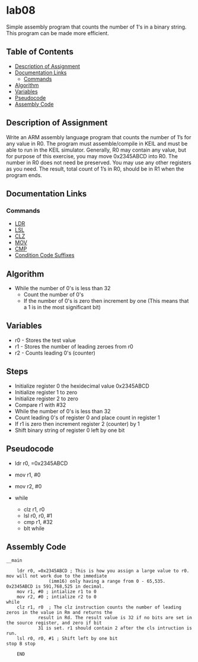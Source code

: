 # lab08
Simple assembly program that counts the number of 1's in a binary string. This program can be made more efficient.

## Table of Contents
* [Description of Assignment](description_of_assignment)
* [Documentation Links](documentation_links)
	* [Commands](commands)
* [Algorithm](algorithm)
* [Variables](variables)
* [Pseudocode](pseudocode)
* [Assembly Code](assembly_code)

## Description of Assignment
Write an ARM assembly language program that counts the number of 1’s for any value in R0. The program must assemble/compile in KEIL and must be able to run in the KEIL simulator. Generally, R0 may contain any value, but for purpose of this exercise, you may move 0x2345ABCD into R0. The number in R0 does not need be preserved. You may use any other registers as you need. The result, total count of 1’s in R0, should be in R1 when the program ends.

## Documentation Links
### Commands
* [LDR](http://www.keil.com/support/man/docs/armasm/armasm_dom1361289873425.htm)
* [LSL](http://www.keil.com/support/man/docs/armasm/armasm_dom1361289876185.htm)
* [CLZ](http://www.keil.com/support/man/docs/armasm/armasm_dom1361289868426.htm)
* [MOV](http://www.keil.com/support/man/docs/armasm/armasm_dom1361289878994.htm)
* [CMP](http://www.keil.com/support/man/docs/armasm/armasm_dom1361289868786.htm)
* [Condition Code Suffixes](http://www.keil.com/support/man/docs/armasm/armasm_dom1361289860997.htm)

## Algorithm
* While the number of 0's is less than 32
	* Count the number of 0's
	* If the number of 0's is zero then increment by one (This means that a 1 is in the most significant bit)

## Variables
* r0 - Stores the test value
* r1 - Stores the number of leading zeroes from r0
* r2 - Counts leading 0's (counter)

## Steps
* Initialize register 0 the hexidecimal value 0x2345ABCD
* Initialize register 1 to zero
* Initialize register 2 to zero
* Compare r1 with #32
* While the number of 0's is less than 32
* Count leading 0's of register 0 and place count in register 1
* If r1 is zero then increment register 2 (counter) by 1
* Shift binary string of register 0 left by one bit

## Pseudocode
* ldr r0, =0x2345ABCD
* mov r1, #0
* mov r2, #0

* while
	* clz r1, r0
	* lsl r0, r0, #1
	* cmp r1, #32
	* blt while




## Assembly Code
```
__main

	ldr r0, =0x2345ABCD	; This is how you assign a large value to r0. mov will not work due to the immediate
				(imm16) only having a range from 0 - 65,535. 0x2345ABCD is 591,768,525 in decimal.
	mov r1, #0 ; intialize r1 to 0
	mov r2, #0 ; intialize r2 to 0
while
	clz r1, r0	; The clz instruction counts the number of leading zeros in the value in Rm and returns the
			result in Rd. The result value is 32 if no bits are set in the source register, and zero if bit
			31 is set. r1 should contain 2 after the cls intruction is run.
	lsl r0, r0, #1 ; Shift left by one bit
stop B stop
	
	END
```